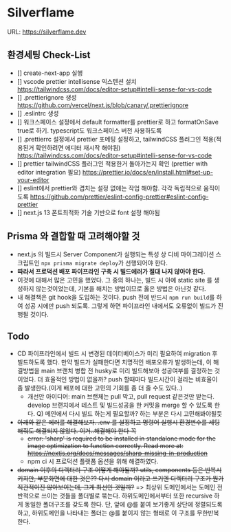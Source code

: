 # Silverflame

URL: https://silverflame.dev

## 환경세팅 Check-List

- [] create-next-app 실행
- [] vscode prettier intellisense 익스텐션 설치 https://tailwindcss.com/docs/editor-setup#intelli-sense-for-vs-code
- [] .prettierignore 생성 https://github.com/vercel/next.js/blob/canary/.prettierignore
- [] .eslintrc 생성
- [] 워크스페이스 설정에서 default formatter를 prettier로 하고 formatOnSave true로 하기. typescript도 워크스페이스 버전 사용하도록
- [] .prettierrc 설정에서 prettier 포메팅 설정하고, tailwindCSS 플러그인 적용(적용된거 확인하려면 에디터 재시작 해야됨) https://tailwindcss.com/docs/editor-setup#intelli-sense-for-vs-code
- [] prettier tailwindCSS 플러그인 적용한거 돌아가는지 확인 (prettier with editor integration 필요) https://prettier.io/docs/en/install.html#set-up-your-editor
- [] eslint에서 prettier와 겹치는 설정 없애는 작업 해야함. 각각 독립적으로 움직이도록 https://github.com/prettier/eslint-config-prettier#eslint-config-prettier
- [] next.js 13 폰트최적화 기술 기반으로 font 설정 해야됨

## Prisma 와 결합할 때 고려해야할 것

- next.js 의 빌드시 Server Component가 실행되는 특성 상 디비 마이그레이션 스크립트인 `npx prisma migrate deploy`가 선행되어야 한다.
- **따라서 프로덕션 배포 파이프라인 구축 시 빌드에러가 절대 나지 않아야 한다.**
- 이것에 대해서 많은 고민을 했었다. 그 중의 하나는, 빌드 시 아예 static site 를 생성하지 않는것이었는데, 기본을 해치는 방법이므로 옳은 방법은 아닌것 같다.
- 내 해결책은 git hook을 도입하는 것이다. push 전에 반드시 `npm run build`를 하여 성공 시에만 push 되도록. 그렇게 하면 파이프라인 내에서도 오류없이 빌드가 진행될 것이다.

## Todo

- CD 파이프라인에서 빌드 시 변경된 데이터베이스가 미리 필요하여 migration 후 빌드하도록 했다. 만약 빌드가 실패한다면 치명적인 배포오류가 발생하는데, 이 해결방법을 main 브랜치 병합 전 husky로 미리 빌드해보아 성공여부를 결정하는 것이었다. 더 효율적인 방법이 없을까? push 할때마다 빌드시간이 걸리는 비효율이 좀 발생한다.(이게 배포에 대한 고민의 기회를 좀 더 줄 수도 있다..)
  - 개선안 아이디어: main 브랜체는 pull 막고, pull request 같은것만 받는다. develop 브랜치에서 테스트 및 빌드성공을 한 커밋을 merge 할 수 있도록 한다. Q) 메인에서 다시 빌드 하는게 필요할까? 하는 부분은 다시 고민해봐야될듯
- ~~아래와 같은 에러를 해결해보자. .env 를 설정하고 명령어 실행시 환경변수를 세팅해줘도 해결되지 않았다. 이거..해결해야 한다 꼭~~
  - ~~error: 'sharp' is required to be installed in standalone mode for the image optimization to function correctly. Read more at: https://nextjs.org/docs/messages/sharp-missing-in-production~~
  - npm ci 시 프로덕션 플랫폼 옵션을 위해 해결하였다.
- ~~domain 이후의 디렉터리 구조 어떻게 해야될까? utils, components 등은 반복시키지만, 부분화면에 대한 것은?? 다시 domain 이라고 쓰기엔 디렉터리 구조가 뭔가 직관적이진 않아보이는데, 그게 최선인 것일까?~~ => 최상위 도메인에서는 도메인 전반적으로 쓰이는 것들을 폴더별로 묶는다. 하위도메인에서부터 또한 recursive 하게 동일한 폴더구조를 갖도록 한다. 단, 앞에 @를 붙여 보기좋게 상단에 정렬되도록 하고, 하위도메인을 나타내는 폴더는 @를 붙이지 않는 형태로 이 구조를 무한반복한다.
